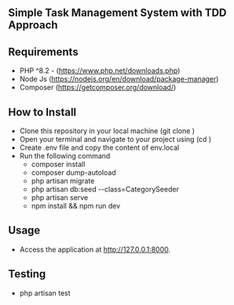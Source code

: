 ## Simple Task Management System with TDD Approach

## Requirements
- PHP ^8.2 - (https://www.php.net/downloads.php) 
- Node Js (https://nodejs.org/en/download/package-manager)
- Composer (https://getcomposer.org/download/)

## How to Install 
- Clone this repository in your local machine (git clone <repository-url>)
- Open your terminal and navigate to your project using (cd <localpath>)
- Create .env file and copy the content of env.local
- Run the following command 
    - composer install
    - composer dump-autoload
    - php artisan migrate 
    - php artisan db:seed --class=CategorySeeder
    - php artisan serve
    - npm install && npm run dev 

## Usage
- Access the application at http://127.0.0.1:8000.

## Testing 
- php artisan test


